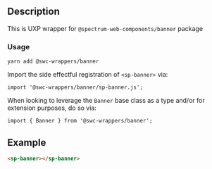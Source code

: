## Description

This is UXP wrapper for `@spectrum-web-components/banner` package

### Usage

```
yarn add @swc-wrappers/banner
```

Import the side effectful registration of `<sp-banner>` via:

```
import '@swc-wrappers/banner/sp-banner.js';
```

When looking to leverage the `Banner` base class as a type and/or for extension purposes, do so via:

```
import { Banner } from '@swc-wrappers/banner';
```

## Example

```html
<sp-banner></sp-banner>
```
